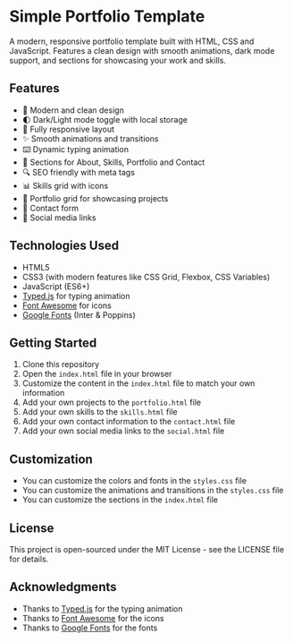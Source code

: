 # Simple Portfolio Template

A modern, responsive portfolio template built with HTML, CSS and JavaScript. Features a clean design with smooth animations, dark mode support, and sections for showcasing your work and skills.

## Features

- 🎨 Modern and clean design
- 🌓 Dark/Light mode toggle with local storage
- 📱 Fully responsive layout
- ✨ Smooth animations and transitions 
- ⌨️ Dynamic typing animation
- 🎯 Sections for About, Skills, Portfolio and Contact
- 🔍 SEO friendly with meta tags
- 📊 Skills grid with icons
- 💼 Portfolio grid for showcasing projects
- 📝 Contact form
- 🔗 Social media links

## Technologies Used

- HTML5
- CSS3 (with modern features like CSS Grid, Flexbox, CSS Variables)
- JavaScript (ES6+)
- [Typed.js](https://github.com/mattboldt/typed.js/) for typing animation
- [Font Awesome](https://fontawesome.com/) for icons
- [Google Fonts](https://fonts.google.com/) (Inter & Poppins)

## Getting Started

1. Clone this repository
2. Open the `index.html` file in your browser
3. Customize the content in the `index.html` file to match your own information
4. Add your own projects to the `portfolio.html` file
5. Add your own skills to the `skills.html` file
6. Add your own contact information to the `contact.html` file
7. Add your own social media links to the `social.html` file

## Customization

- You can customize the colors and fonts in the `styles.css` file
- You can customize the animations and transitions in the `styles.css` file
- You can customize the sections in the `index.html` file

## License

This project is open-sourced under the MIT License - see the LICENSE file for details.

## Acknowledgments

- Thanks to [Typed.js](https://github.com/mattboldt/typed.js/) for the typing animation
- Thanks to [Font Awesome](https://fontawesome.com/) for the icons
- Thanks to [Google Fonts](https://fonts.google.com/) for the fonts
